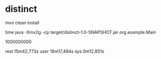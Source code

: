 # distinct

mvn clean install

time java -Xmx2g -cp target/distinct-1.0-SNAPSHOT.jar org.example.Main

1000000000

real    15m42,773s
user    16m17,484s
sys     0m12,851s
